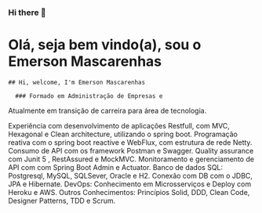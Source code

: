 ### Hi there 👋

<!--
**esmascarenhas/esmascarenhas** is a ✨ _special_ ✨ repository because its `README.md` (this file) appears on your GitHub profile.

Here are some ideas to get you started:

- 🔭 I’m currently working on ...
- 🌱 I’m currently learning ...
- 👯 I’m looking to collaborate on ...
- 🤔 I’m looking for help with ...
- 💬 Ask me about ...
- 📫 How to reach me: ...
- 😄 Pronouns: ...
- ⚡ Fun fact: ...
-->

# Olá, seja bem vindo(a), sou o Emerson Mascarenhas
    ## Hi, welcome, I'm Emerson Mascarenhas
    
      ### Formado em Administração de Empresas e
Atualmente em transição de carreira para área de tecnologia.
    
Experiência com desenvolvimento de aplicações Restfull, com MVC, Hexagonal e Clean architecture, utilizando o spring boot. 
Programação reativa com o spring boot reactive e WebFlux, com estrutura de rede Netty.
Consumo de API com os framework Postman e Swagger. 
Quality assurance com Junit 5 , RestAssured e MockMVC. 
Monitoramento e gerenciamento de API com com Spring Boot Admin e Actuator. 
Banco de dados SQL: Postgresql, MySQL, SQLSever, Oracle e H2. 
Conexão com DB com o JDBC, JPA e Hibernate. 
DevOps:  Conhecimento em Microsserviços e Deploy com Heroku e AWS.
Outros Conhecimentos: Princípios Solid, DDD, Clean Code, Designer Patterns, TDD e Scrum.
